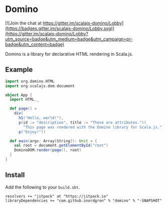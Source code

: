 # Domino

[![Join the chat at https://gitter.im/scalajs-domino/Lobby](https://badges.gitter.im/scalajs-domino/Lobby.svg)](https://gitter.im/scalajs-domino/Lobby?utm_source=badge&utm_medium=badge&utm_campaign=pr-badge&utm_content=badge)

Domino is a library for declarative HTML rendering in Scala.js.

## Example

```scala
import org.domino.HTML
import org.scalajs.dom.document

object App {
  import HTML._

  def page() =
    div(
      h1("Hello, world!"),
      p(id := "description", title := "These are attributes.")(
        "This page was rendered with the Domino library for Scala.js."),
      p("Enjoy!"))

  def main(args: Array[String]): Unit = {
    val root = document.getElementById("root")
    DominoDOM.render(page(), root)
  }
}
```

## Install
Add the following to your `build.sbt`.

	resolvers += "jitpack" at "https://jitpack.io"
	libraryDependencies += "com.github.snordgren" % "domino" % "-SNAPSHOT"
